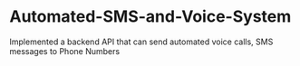 # Automated-SMS-and-Voice-System
Implemented a backend API that can send automated voice calls, SMS messages to Phone Numbers
